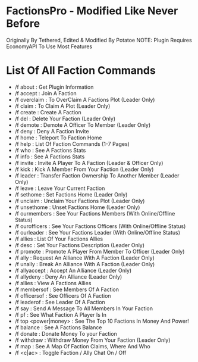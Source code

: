 # FactionsPro - Modified Like Never Before

Originally By Tethered, Edited & Modified By Potatoe
NOTE: Plugin Requires EconomyAPI To Use Most Features

# List Of All Faction Commands
- /f about : Get Plugin Information
- /f accept : Join A Faction
- /f overclaim : To OverClaim A Factions Plot (Leader Only)
- /f claim : To Claim A Plot (Leader Only)
- /f create <name> : Create A Faction
- /f del : Delete Your Faction (Leader Only)
- /f demote <player> : Demote A Officer To Member (Leader Only) 
- /f deny : Deny A Faction Invite
- /f home : Teleport To Faction Home
- /f help <page> : List Of Faction Commands (1-7 Pages)
- /f who <faction> : See A Factions Stats
- /f info <faction> : See A Factions Stats
- /f invite <player> : Invite A Player To A Faction (Leader & Officer Only)
- /f kick <player> : Kick A Member From Your Faction (Leader Only)
- /f leader <player> : Transfer Faction Ownership To Another Member (Leader Only)
- /f leave : Leave Your Current Faction
- /f sethome : Set Factions Home (Leader Only)
- /f unclaim : Unclaim Your Factions Plot (Leader Only)
- /f unsethome : Unset Factions Home (Leader Only)
- /f ourmembers : See Your Factions Members (With Online/Offline Status)
- /f ourofficers : See Your Factions Officers (With Online/Offline Status)
- /f ourleader : See Your Factions Leader (With Online/Offline Status)
- /f allies : List Of Your Factions Allies
- /f desc : Set Your Factions Description (Leader Only)
- /f promote <player> : Promote A Player From Member To Officer (Leader Only)
- /f ally <faction> : Request An Alliance With A Faction (Leader Only)
- /f unally <faction> : Break An Alliance With A Faction (Leader Only)
- /f allyaccept <faction> : Accept An Alliance (Leader Only)
- /f allydeny <faction> : Deny An Alliance (Leader Only)
- /f allies <faction> : View A Factions Allies
- /f membersof <faction> : See Members Of A Faction
- /f officersof <faction> : See Officers Of A Faction
- /f leaderof <faction> : See Leader Of A Faction
- /f say <message> : Send A Message To All Members In Your Faction
- /f pf <player> : See What Faction A Player Is In
- /f top <power|money> : See The Top 10 Factions In Money And Power!
- /f balance <faction> : See A Factions Balance
- /f donate <amount> : Donate Money To your Faction
- /f withdraw <amount> : Withdraw Money From Your Faction (Leader Only)
- /f map : See A Map Of Faction Claims, Where And Who
- /f <c|ac> : Toggle Faction / Ally Chat On / Off 
